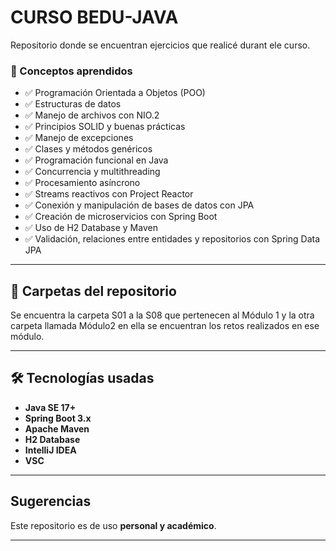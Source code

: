 # CURSO BEDU-JAVA

Repositorio donde se encuentran ejercicios que realicé durant ele curso.


### 🎯 Conceptos aprendidos

- ✅ Programación Orientada a Objetos (POO)
- ✅ Estructuras de datos
- ✅ Manejo de archivos con NIO.2
- ✅ Principios SOLID y buenas prácticas
- ✅ Manejo de excepciones
- ✅ Clases y métodos genéricos
- ✅ Programación funcional en Java
- ✅ Concurrencia y multithreading
- ✅ Procesamiento asíncrono
- ✅ Streams reactivos con Project Reactor
- ✅ Conexión y manipulación de bases de datos con JPA
- ✅ Creación de microservicios con Spring Boot
- ✅ Uso de H2 Database y Maven
- ✅ Validación, relaciones entre entidades y repositorios con Spring Data JPA

---

## 📁 Carpetas del repositorio 
Se encuentra la carpeta S01 a la S08 que pertenecen al Módulo 1 y la otra carpeta llamada Módulo2 en ella se encuentran los retos realizados en ese módulo.

---

## 🛠 Tecnologías usadas

- **Java SE 17+**
- **Spring Boot 3.x**
- **Apache Maven**
- **H2 Database**
- **IntelliJ IDEA**
- **VSC**

---



## Sugerencias

Este repositorio es de uso **personal y académico**.

---


